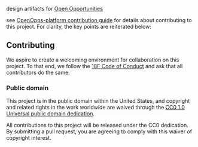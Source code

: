
design artifacts for [Open Opportunities](https://github.com/18F/openopps-platform)


see [OpenOpps-platform contribution guide](https://github.com/18F/openopps-platform/blob/dev/CONTRIBUTING.md) for details about contributing to this project.  For clarity, the key points are reiterated below:

## Contributing

We aspire to create a welcoming environment for collaboration on this project.
To that end, we follow the [18F Code of Conduct](https://github.com/18F/code-of-conduct/blob/master/code-of-conduct.md) and ask that all contributors do the same.

### Public domain

This project is in the public domain within the United States, and
copyright and related rights in the work worldwide are waived through
the [CC0 1.0 Universal public domain dedication](https://creativecommons.org/publicdomain/zero/1.0/).

All contributions to this project will be released under the CC0
dedication. By submitting a pull request, you are agreeing to comply
with this waiver of copyright interest.
